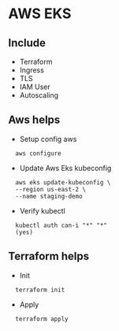 # AWS EKS
## Include
- Terraform
- Ingress
- TLS
- IAM User
- Autoscaling

## Aws helps
- Setup config aws
```
  aws configure
```

- Update Aws Eks kubeconfig
```
  aws eks update-kubeconfig \
  --region us-east-2 \
  --name staging-demo
```

- Verify kubectl
```
  kubectl auth can-i "*" "*"
  (yes)
```

## Terraform helps
- Init
```
  terraform init
```

- Apply
```
  terraform apply
```